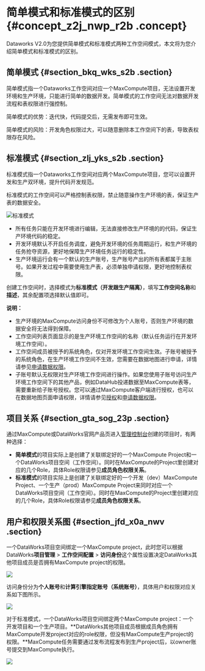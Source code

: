 # 简单模式和标准模式的区别 {#concept_z2j_nwp_r2b .concept}

Dataworks V2.0为您提供简单模式和标准模式两种工作空间模式，本文将为您介绍简单模式和标准模式的区别。

## 简单模式 {#section_bkq_wks_s2b .section}

简单模式指一个Dataworks工作空间对应一个MaxCompute项目，无法设置开发环境和生产环境，只能进行简单的数据开发。简单模式的工作空间无法对数据开发流程和表权限进行强控制。

简单模式的优势：迭代快，代码提交后，无需发布即可生效。

简单模式的风险：开发角色权限过大，可以随意删除本工作空间下的表，导致表权限存在风险。

## 标准模式 {#section_zlj_yks_s2b .section}

标准模式指一个Dataworks工作空间对应两个MaxCompute项目，您可以设置开发和生产双环境，提升代码开发规范。

标准模式的工作空间可以严格控制表权限，禁止随意操作生产环境的表，保证生产表的数据安全。

![标准模式](http://static-aliyun-doc.oss-cn-hangzhou.aliyuncs.com/assets/img/16418/156401846950563_zh-CN.png)

-   所有任务只能在开发环境进行编辑，无法直接修改生产环境的的代码，保证生产环境代码的稳定。
-   开发环境默认不开启任务调度，避免开发环境的任务周期运行，和生产环境的任务抢夺资源，更好地保障生产环境任务运行的稳定性。
-   生产环境运行会有一个默认的生产账号，生产账号产出的所有表都属于主账号。如果开发过程中需要使用生产表，必须单独申请权限，更好地控制表权限。

创建工作空间时，选择模式为**标准模式（开发跟生产隔离）**，填写**工作空间名称**和**描述**，其余配置项选择默认值即可。

**说明：** 

-   生产环境的MaxCompute访问身份不可修改为个人账号，否则生产环境的数据安全将无法得到保障。
-   工作空间列表页面显示的是生产环境工作空间的名称（默认任务运行在开发环境工作空间）。
-   工作空间成员被授予的系统角色，仅对开发环境工作空间生效。子账号被授予的系统角色，在生产环境工作空间不生效，您需要在数据地图进行申请，详情请参见[申请数据权限](../intl.zh-CN/使用指南/数据地图/申请数据权限.md#)。
-   子账号默认无权限对生产环境工作空间进行操作。如果您使用子账号访问生产环境工作空间下的其他产品，例如DataHub投递数据至MaxCompute表等，需要重新给子账号授权。您可以通过MaxCompute客户端进行授权，也可以在数据地图页面申请权限，详情请参见[授权](../../intl.zh-CN/管理/安全功能详解/用户及授权管理/授权.md#)和[申请数据权限](../intl.zh-CN/使用指南/数据地图/申请数据权限.md#)。

## 项目关系 {#section_gta_sog_23p .section}

通过MaxCompute或DataWorks官网产品页进入[管理控制台](../../intl.zh-CN/使用指南/管理控制台/管理控制台概览.md#)创建的项目时，有两种选择：

-   **简单模式**的项目实际上是创建了关联绑定好的一个MaxCompute Project和一个DataWorks项目空间（工作空间）。同时在MaxCompute的Project里创建对应的几个Role，具体Role权限请参见**成员角色权限关系**。
-   **标准模式**的项目实际上是创建了关联绑定好的一个开发（dev）MaxCompute Project、一个生产（prod）MaxCompute Project来同时对应一个DataWorks项目空间（工作空间）。同时在MaxCompute的Project里创建对应的几个Role，具体Role权限请参见**成员角色权限关系**。

## 用户和权限关系图 {#section_jfd_x0a_nwv .section}

一个DataWorks项目空间绑定一个MaxCompute project，此时您可以根据DataWorks**项目管理** \> **工作空间配置** \> **访问身份**这个属性设置决定DataWorks其他项目成员是否拥有MaxCompute project的权限。

![](http://static-aliyun-doc.oss-cn-hangzhou.aliyuncs.com/assets/img/118689/156401847038072_zh-CN.png)

访问身份分为**个人账号**和**计算引擎指定账号（系统账号）**，具体用户和权限对应关系如下图所示。

![](http://static-aliyun-doc.oss-cn-hangzhou.aliyuncs.com/assets/img/118689/156401847038076_zh-CN.png)

对于标准模式，一个DataWorks项目空间绑定两个MaxCompute project：一个开发项目和一个生产项目。**DataWorks其他项目成员根据成员角色拥有MaxCompute开发project对应的role权限，但没有MaxCompute生产project的权限。**MaxCompute任务需要通过发布流程发布到生产project后，以owner账号提交到MaxCompute执行。

![](http://static-aliyun-doc.oss-cn-hangzhou.aliyuncs.com/assets/img/118689/156401847038077_zh-CN.png)

